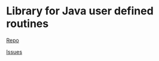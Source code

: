 # Library for Java user defined routines

[Repo](https://github.com/FirebirdSQL/fbjava)

[Issues](https://github.com/FirebirdSQL/fbjava/issues)

